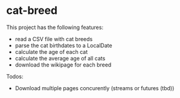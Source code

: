 # cat-breed

This project has the following features:
* read a CSV file with cat breeds
* parse the cat birthdates to a LocalDate
* calculate the age of each cat
* calculate the average age of all cats
* download the wikipage for each breed

Todos:
* Download multiple pages concurently (streams or futures (tbd))

